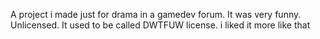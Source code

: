 A project i made just for drama in a gamedev forum. It was very funny.
Unlicensed. It used to be called DWTFUW license. i liked it more like that

